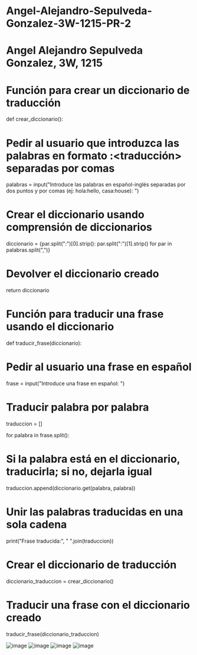 # Angel-Alejandro-Sepulveda-Gonzalez-3W-1215-PR-2

# Angel Alejandro Sepulveda Gonzalez, 3W, 1215

# Función para crear un diccionario de traducción

def crear_diccionario():

  # Pedir al usuario que introduzca las palabras en formato <palabra>:<traducción> separadas por comas
  
  palabras = input("Introduce las palabras en español-inglés separadas por dos puntos y por comas (ej: hola:hello, casa:house): ")
    
  # Crear el diccionario usando comprensión de diccionarios
    
  diccionario = {par.split(":")[0].strip(): par.split(":")[1].strip() for par in palabras.split(",")}
    
  # Devolver el diccionario creado
  
  return diccionario

# Función para traducir una frase usando el diccionario

def traducir_frase(diccionario):

  # Pedir al usuario una frase en español
  
  frase = input("Introduce una frase en español: ")
    
  # Traducir palabra por palabra
  
  traduccion = []
    
  for palabra in frase.split():
  
  # Si la palabra está en el diccionario, traducirla; si no, dejarla igual
  
  traduccion.append(diccionario.get(palabra, palabra))
    
  # Unir las palabras traducidas en una sola cadena
  
  print("Frase traducida:", " ".join(traduccion))

# Crear el diccionario de traducción

diccionario_traduccion = crear_diccionario()

# Traducir una frase con el diccionario creado

traducir_frase(diccionario_traduccion)

![image](https://github.com/user-attachments/assets/adeb3ec7-627b-4a7e-999e-38b5075806be)  ![image](https://github.com/user-attachments/assets/ebc17ec6-50a0-4f70-b9c0-e1286035cae4)
![image](https://github.com/user-attachments/assets/512c3df5-c9c2-4b0f-ad25-1f1e48f24338)
![image](https://github.com/user-attachments/assets/efd7470b-777d-4f1c-8c61-68aed3b45866)




